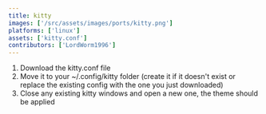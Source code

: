 ```yaml
---
title: kitty
images: ['/src/assets/images/ports/kitty.png']
platforms: ['linux']
assets: ['kitty.conf']
contributors: ['LordWorm1996']
---
```


1. Download the kitty.conf file
2. Move it to your ~/.config/kitty folder (create it if it doesn't exist or replace the existing config with the one you just downloaded)
3. Close any existing kitty windows and open a new one, the theme should be applied
